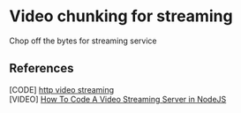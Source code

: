 # Video chunking for streaming

Chop off the bytes for streaming service

## References

[CODE] [http video streaming](https://github.com/Abdisalan/blog-code-examples/tree/master/http-video-stream) \
[VIDEO] [How To Code A Video Streaming Server in NodeJS](https://www.youtube.com/watch?v=ZjBLbXUuyWg&ab_channel=AbdisalanCodes)

